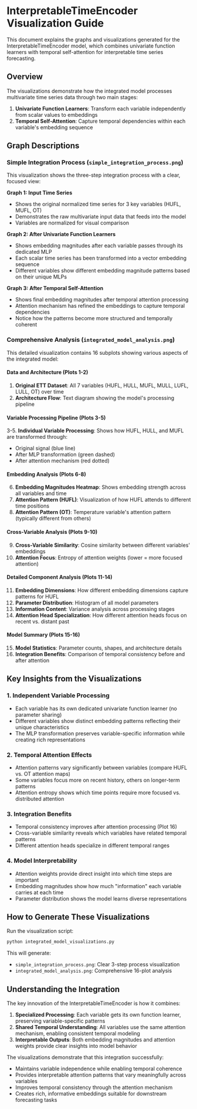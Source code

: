# InterpretableTimeEncoder Visualization Guide

This document explains the graphs and visualizations generated for the InterpretableTimeEncoder model, which combines univariate function learners with temporal self-attention for interpretable time series forecasting.

## Overview

The visualizations demonstrate how the integrated model processes multivariate time series data through two main stages:
1. **Univariate Function Learners**: Transform each variable independently from scalar values to embeddings
2. **Temporal Self-Attention**: Capture temporal dependencies within each variable's embedding sequence

## Graph Descriptions

### Simple Integration Process (`simple_integration_process.png`)

This visualization shows the three-step integration process with a clear, focused view:

**Graph 1: Input Time Series**
- Shows the original normalized time series for 3 key variables (HUFL, MUFL, OT)
- Demonstrates the raw multivariate input data that feeds into the model
- Variables are normalized for visual comparison

**Graph 2: After Univariate Function Learners**
- Shows embedding magnitudes after each variable passes through its dedicated MLP
- Each scalar time series has been transformed into a vector embedding sequence
- Different variables show different embedding magnitude patterns based on their unique MLPs

**Graph 3: After Temporal Self-Attention**
- Shows final embedding magnitudes after temporal attention processing
- Attention mechanism has refined the embeddings to capture temporal dependencies
- Notice how the patterns become more structured and temporally coherent

### Comprehensive Analysis (`integrated_model_analysis.png`)

This detailed visualization contains 16 subplots showing various aspects of the integrated model:

#### Data and Architecture (Plots 1-2)
1. **Original ETT Dataset**: All 7 variables (HUFL, HULL, MUFL, MULL, LUFL, LULL, OT) over time
2. **Architecture Flow**: Text diagram showing the model's processing pipeline

#### Variable Processing Pipeline (Plots 3-5)
3-5. **Individual Variable Processing**: Shows how HUFL, HULL, and MUFL are transformed through:
   - Original signal (blue line)
   - After MLP transformation (green dashed)
   - After attention mechanism (red dotted)

#### Embedding Analysis (Plots 6-8)
6. **Embedding Magnitudes Heatmap**: Shows embedding strength across all variables and time
7. **Attention Pattern (HUFL)**: Visualization of how HUFL attends to different time positions
8. **Attention Pattern (OT)**: Temperature variable's attention pattern (typically different from others)

#### Cross-Variable Analysis (Plots 9-10)
9. **Cross-Variable Similarity**: Cosine similarity between different variables' embeddings
10. **Attention Focus**: Entropy of attention weights (lower = more focused attention)

#### Detailed Component Analysis (Plots 11-14)
11. **Embedding Dimensions**: How different embedding dimensions capture patterns for HUFL
12. **Parameter Distribution**: Histogram of all model parameters
13. **Information Content**: Variance analysis across processing stages
14. **Attention Head Specialization**: How different attention heads focus on recent vs. distant past

#### Model Summary (Plots 15-16)
15. **Model Statistics**: Parameter counts, shapes, and architecture details
16. **Integration Benefits**: Comparison of temporal consistency before and after attention

## Key Insights from the Visualizations

### 1. Independent Variable Processing
- Each variable has its own dedicated univariate function learner (no parameter sharing)
- Different variables show distinct embedding patterns reflecting their unique characteristics
- The MLP transformation preserves variable-specific information while creating rich representations

### 2. Temporal Attention Effects
- Attention patterns vary significantly between variables (compare HUFL vs. OT attention maps)
- Some variables focus more on recent history, others on longer-term patterns
- Attention entropy shows which time points require more focused vs. distributed attention

### 3. Integration Benefits
- Temporal consistency improves after attention processing (Plot 16)
- Cross-variable similarity reveals which variables have related temporal patterns
- Different attention heads specialize in different temporal ranges

### 4. Model Interpretability
- Attention weights provide direct insight into which time steps are important
- Embedding magnitudes show how much "information" each variable carries at each time
- Parameter distribution shows the model learns diverse representations

## How to Generate These Visualizations

Run the visualization script:
```bash
python integrated_model_visualizations.py
```

This will generate:
- `simple_integration_process.png`: Clear 3-step process visualization
- `integrated_model_analysis.png`: Comprehensive 16-plot analysis

## Understanding the Integration

The key innovation of the InterpretableTimeEncoder is how it combines:

1. **Specialized Processing**: Each variable gets its own function learner, preserving variable-specific patterns
2. **Shared Temporal Understanding**: All variables use the same attention mechanism, enabling consistent temporal modeling
3. **Interpretable Outputs**: Both embedding magnitudes and attention weights provide clear insights into model behavior

The visualizations demonstrate that this integration successfully:
- Maintains variable independence while enabling temporal coherence
- Provides interpretable attention patterns that vary meaningfully across variables
- Improves temporal consistency through the attention mechanism
- Creates rich, informative embeddings suitable for downstream forecasting tasks